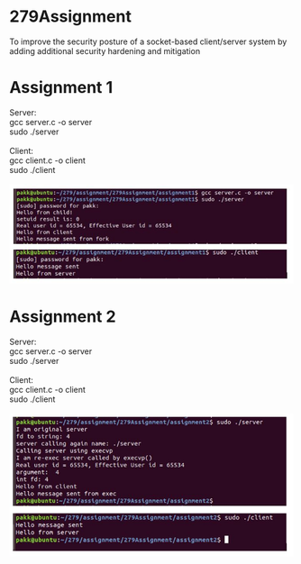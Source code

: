 # 279Assignment
To improve the security posture of a socket-based client/server system by adding additional security hardening and mitigation

# Assignment 1
Server:<br>
gcc server.c -o server<br>
sudo ./server<br>
<br>
Client: <br>
gcc client.c -o client<br>
sudo ./client<br>
<br>
![Screenshot](images/assignment1SS.JPG)

# Assignment 2
Server:<br>
gcc server.c -o server<br>
sudo ./server<br>
<br>
Client: <br>
gcc client.c -o client <br>
sudo ./client<br>
<br>
![Screenshot](images/assignment2SS.JPG)
